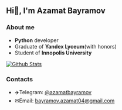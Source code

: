 ## Hi👋, I'm Azamat Bayramov

### About me
+ **Python** developer
+ Graduate of **Yandex Lyceum**(with honors)
+ Student of **Innopolis University**

[![Github Stats](https://github-readme-stats.vercel.app/api?username=azamatbayramov)](https://github.com/azamatbayramov)

### Contacts
+ ✈️Telegram: [@azamatbayramov](https://t.me/azamatbayramov)
+ ✉Email: bayramov.azamat04@gmail.com
